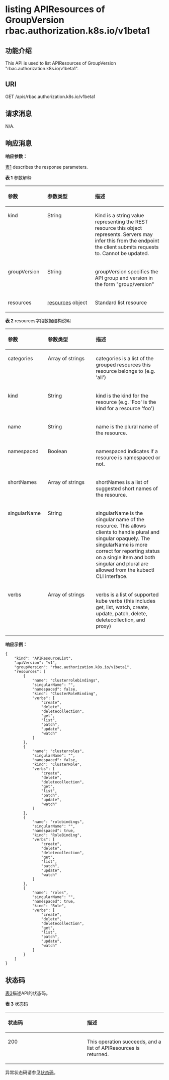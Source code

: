 # listing APIResources of GroupVersion rbac.authorization.k8s.io/v1beta1<a name="cce_02_0200"></a>

## 功能介绍<a name="section39062201"></a>

This API is used to list APIResources of GroupVersion "rbac.authorization.k8s.io/v1beta1".

## URI<a name="section16015489"></a>

GET /apis/rbac.authorization.k8s.io/v1beta1

## 请求消息<a name="section9921673"></a>

N/A.

## 响应消息<a name="section22186194"></a>

**响应参数：**

[表1](#d0e48959)  describes the response parameters.

**表 1**  参数解释

<a name="d0e48959"></a>
<table><thead align="left"><tr id="row62516938"><th class="cellrowborder" valign="top" width="25%" id="mcps1.2.4.1.1"><p id="p30707180"><a name="p30707180"></a><a name="p30707180"></a>参数</p>
</th>
<th class="cellrowborder" valign="top" width="30%" id="mcps1.2.4.1.2"><p id="p4253667"><a name="p4253667"></a><a name="p4253667"></a>参数类型</p>
</th>
<th class="cellrowborder" valign="top" width="45%" id="mcps1.2.4.1.3"><p id="p9002775"><a name="p9002775"></a><a name="p9002775"></a>描述</p>
</th>
</tr>
</thead>
<tbody><tr id="row58136175"><td class="cellrowborder" valign="top" width="25%" headers="mcps1.2.4.1.1 "><p id="p11409748"><a name="p11409748"></a><a name="p11409748"></a>kind</p>
</td>
<td class="cellrowborder" valign="top" width="30%" headers="mcps1.2.4.1.2 "><p id="p51774381"><a name="p51774381"></a><a name="p51774381"></a>String</p>
</td>
<td class="cellrowborder" valign="top" width="45%" headers="mcps1.2.4.1.3 "><p id="p32975331"><a name="p32975331"></a><a name="p32975331"></a>Kind is a string value representing the REST resource this object represents. Servers may infer this from the endpoint the client submits requests to. Cannot be updated.</p>
</td>
</tr>
<tr id="row28342524"><td class="cellrowborder" valign="top" width="25%" headers="mcps1.2.4.1.1 "><p id="p14043079"><a name="p14043079"></a><a name="p14043079"></a>groupVersion</p>
</td>
<td class="cellrowborder" valign="top" width="30%" headers="mcps1.2.4.1.2 "><p id="p63747619"><a name="p63747619"></a><a name="p63747619"></a>String</p>
</td>
<td class="cellrowborder" valign="top" width="45%" headers="mcps1.2.4.1.3 "><p id="p63283511"><a name="p63283511"></a><a name="p63283511"></a>groupVersion specifies the API group and version in the form "group/version"</p>
</td>
</tr>
<tr id="row32680694"><td class="cellrowborder" valign="top" width="25%" headers="mcps1.2.4.1.1 "><p id="p29890578"><a name="p29890578"></a><a name="p29890578"></a>resources</p>
</td>
<td class="cellrowborder" valign="top" width="30%" headers="mcps1.2.4.1.2 "><p id="p5217787"><a name="p5217787"></a><a name="p5217787"></a><a href="#d0e49009">resources</a> object</p>
</td>
<td class="cellrowborder" valign="top" width="45%" headers="mcps1.2.4.1.3 "><p id="p45670750"><a name="p45670750"></a><a name="p45670750"></a>Standard list resource</p>
</td>
</tr>
</tbody>
</table>

**表 2**  resources字段数据结构说明

<a name="d0e49009"></a>
<table><thead align="left"><tr id="row5675917"><th class="cellrowborder" valign="top" width="25.252525252525253%" id="mcps1.2.4.1.1"><p id="p57096102"><a name="p57096102"></a><a name="p57096102"></a>参数</p>
</th>
<th class="cellrowborder" valign="top" width="30.303030303030305%" id="mcps1.2.4.1.2"><p id="p61381511"><a name="p61381511"></a><a name="p61381511"></a>参数类型</p>
</th>
<th class="cellrowborder" valign="top" width="44.44444444444445%" id="mcps1.2.4.1.3"><p id="p5846489"><a name="p5846489"></a><a name="p5846489"></a>描述</p>
</th>
</tr>
</thead>
<tbody><tr id="row3803587"><td class="cellrowborder" valign="top" width="25.252525252525253%" headers="mcps1.2.4.1.1 "><p id="p39655150"><a name="p39655150"></a><a name="p39655150"></a>categories</p>
</td>
<td class="cellrowborder" valign="top" width="30.303030303030305%" headers="mcps1.2.4.1.2 "><p id="p57950594"><a name="p57950594"></a><a name="p57950594"></a>Array&nbsp;of&nbsp;strings</p>
</td>
<td class="cellrowborder" valign="top" width="44.44444444444445%" headers="mcps1.2.4.1.3 "><p id="p63486501"><a name="p63486501"></a><a name="p63486501"></a>categories is a list of the grouped resources this resource belongs to (e.g. 'all')</p>
</td>
</tr>
<tr id="row34507605"><td class="cellrowborder" valign="top" width="25.252525252525253%" headers="mcps1.2.4.1.1 "><p id="p43652629"><a name="p43652629"></a><a name="p43652629"></a>kind</p>
</td>
<td class="cellrowborder" valign="top" width="30.303030303030305%" headers="mcps1.2.4.1.2 "><p id="p46202041"><a name="p46202041"></a><a name="p46202041"></a>String</p>
</td>
<td class="cellrowborder" valign="top" width="44.44444444444445%" headers="mcps1.2.4.1.3 "><p id="p51377834"><a name="p51377834"></a><a name="p51377834"></a>kind is the kind for the resource (e.g. 'Foo' is the kind for a resource 'foo')</p>
</td>
</tr>
<tr id="row59747322"><td class="cellrowborder" valign="top" width="25.252525252525253%" headers="mcps1.2.4.1.1 "><p id="p7694920"><a name="p7694920"></a><a name="p7694920"></a>name</p>
</td>
<td class="cellrowborder" valign="top" width="30.303030303030305%" headers="mcps1.2.4.1.2 "><p id="p19308823"><a name="p19308823"></a><a name="p19308823"></a>String</p>
</td>
<td class="cellrowborder" valign="top" width="44.44444444444445%" headers="mcps1.2.4.1.3 "><p id="p20510863"><a name="p20510863"></a><a name="p20510863"></a>name is the plural name of the resource.</p>
</td>
</tr>
<tr id="row50380041"><td class="cellrowborder" valign="top" width="25.252525252525253%" headers="mcps1.2.4.1.1 "><p id="p54251536"><a name="p54251536"></a><a name="p54251536"></a>namespaced</p>
</td>
<td class="cellrowborder" valign="top" width="30.303030303030305%" headers="mcps1.2.4.1.2 "><p id="p32298324"><a name="p32298324"></a><a name="p32298324"></a>Boolean</p>
</td>
<td class="cellrowborder" valign="top" width="44.44444444444445%" headers="mcps1.2.4.1.3 "><p id="p66027452"><a name="p66027452"></a><a name="p66027452"></a>namespaced indicates if a resource is namespaced or not.</p>
</td>
</tr>
<tr id="row57376161"><td class="cellrowborder" valign="top" width="25.252525252525253%" headers="mcps1.2.4.1.1 "><p id="p16957499"><a name="p16957499"></a><a name="p16957499"></a>shortNames</p>
</td>
<td class="cellrowborder" valign="top" width="30.303030303030305%" headers="mcps1.2.4.1.2 "><p id="p31380206"><a name="p31380206"></a><a name="p31380206"></a>Array&nbsp;of&nbsp;strings</p>
</td>
<td class="cellrowborder" valign="top" width="44.44444444444445%" headers="mcps1.2.4.1.3 "><p id="p58768737"><a name="p58768737"></a><a name="p58768737"></a>shortNames is a list of suggested short names of the resource.</p>
</td>
</tr>
<tr id="row59156586"><td class="cellrowborder" valign="top" width="25.252525252525253%" headers="mcps1.2.4.1.1 "><p id="p26954144"><a name="p26954144"></a><a name="p26954144"></a>singularName</p>
</td>
<td class="cellrowborder" valign="top" width="30.303030303030305%" headers="mcps1.2.4.1.2 "><p id="p35802092"><a name="p35802092"></a><a name="p35802092"></a>String</p>
</td>
<td class="cellrowborder" valign="top" width="44.44444444444445%" headers="mcps1.2.4.1.3 "><p id="p14288307"><a name="p14288307"></a><a name="p14288307"></a>singularName is the singular name of the resource. This allows clients to handle plural and singular opaquely. The singularName is more correct for reporting status on a single item and both singular and plural are allowed from the kubectl CLI interface.</p>
</td>
</tr>
<tr id="row61485905"><td class="cellrowborder" valign="top" width="25.252525252525253%" headers="mcps1.2.4.1.1 "><p id="p14302431"><a name="p14302431"></a><a name="p14302431"></a>verbs</p>
</td>
<td class="cellrowborder" valign="top" width="30.303030303030305%" headers="mcps1.2.4.1.2 "><p id="p17646237"><a name="p17646237"></a><a name="p17646237"></a>Array&nbsp;of&nbsp;strings</p>
</td>
<td class="cellrowborder" valign="top" width="44.44444444444445%" headers="mcps1.2.4.1.3 "><p id="p20059059"><a name="p20059059"></a><a name="p20059059"></a>verbs is a list of supported kube verbs (this includes get, list, watch, create, update, patch, delete, deletecollection, and proxy)</p>
</td>
</tr>
</tbody>
</table>

**响应示例：**

```
{
    "kind": "APIResourceList",
    "apiVersion": "v1",
    "groupVersion": "rbac.authorization.k8s.io/v1beta1",
    "resources": [
        {
            "name": "clusterrolebindings",
            "singularName": "",
            "namespaced": false,
            "kind": "ClusterRoleBinding",
            "verbs": [
                "create",
                "delete",
                "deletecollection",
                "get",
                "list",
                "patch",
                "update",
                "watch"
            ]
        },
        {
            "name": "clusterroles",
            "singularName": "",
            "namespaced": false,
            "kind": "ClusterRole",
            "verbs": [
                "create",
                "delete",
                "deletecollection",
                "get",
                "list",
                "patch",
                "update",
                "watch"
            ]
        },
        {
            "name": "rolebindings",
            "singularName": "",
            "namespaced": true,
            "kind": "RoleBinding",
            "verbs": [
                "create",
                "delete",
                "deletecollection",
                "get",
                "list",
                "patch",
                "update",
                "watch"
            ]
        },
        {
            "name": "roles",
            "singularName": "",
            "namespaced": true,
            "kind": "Role",
            "verbs": [
                "create",
                "delete",
                "deletecollection",
                "get",
                "list",
                "patch",
                "update",
                "watch"
            ]
        }
    ]
}
```

## 状态码<a name="section65458021"></a>

[表3](#d0e49110)描述API的状态码。

**表 3**  状态码

<a name="d0e49110"></a>
<table><thead align="left"><tr id="row44958077"><th class="cellrowborder" valign="top" width="50%" id="mcps1.2.3.1.1"><p id="p17725644"><a name="p17725644"></a><a name="p17725644"></a>状态码</p>
</th>
<th class="cellrowborder" valign="top" width="50%" id="mcps1.2.3.1.2"><p id="p26491055"><a name="p26491055"></a><a name="p26491055"></a>描述</p>
</th>
</tr>
</thead>
<tbody><tr id="row65400719"><td class="cellrowborder" valign="top" width="50%" headers="mcps1.2.3.1.1 "><p id="p62966867"><a name="p62966867"></a><a name="p62966867"></a>200</p>
</td>
<td class="cellrowborder" valign="top" width="50%" headers="mcps1.2.3.1.2 "><p id="p42596"><a name="p42596"></a><a name="p42596"></a>This operation succeeds, and a list of APIResources is returned.</p>
</td>
</tr>
</tbody>
</table>

异常状态码请参见[状态码](状态码.md)。

